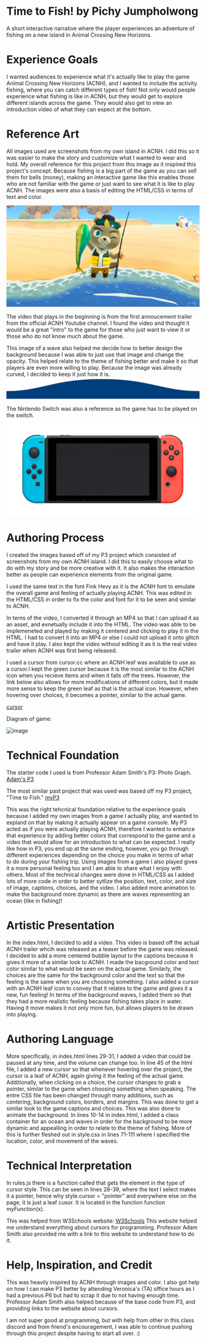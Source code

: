 # Time to Fish! by Pichy Jumpholwong

A short interactive narrative where the player experiences an adventure of fishing
on a new island in Animal Crossing New Horizons.

# Experience Goals

I wanted audiences to experience what it's actually like to play the game
Animal Crossing New Horizons (ACNH), and I wanted to include the activity fishing, where you
can catch different types of fish! Not only would people experience what fishing is like in ACNH, but
they would get to explore different islands across the game. They would also get to view an
introduction video of what they can expect at the bottom.

# Reference Art

All images used are screenshots from my own island in ACNH. I did this so it was easier
to make the story and customize what I wanted to wear and hold. My overall reference for
this project from this image as it inspired this project's concept.
Because fishing is a big part of the game as you can sell them for bells (money),
making an interactive game like this enables those who are not familiar with
the game or just want to see what it is like to play ACNH. The images were also a basis of editing the HTML/CSS in terms of text and color.

![image](https://raw.githubusercontent.com/pichyj/Time-To-Fish/main/acnh%20fishing.jpeg)

The video that plays in the beginning is from the first annoucement trailer from the official ACNH Youtube channel.
I found the video and thought
it would be a great "intro" to the game for those who just want
to view it or those who do not know much about the game.

This image of a wave also helped me decide how to better design the background because I was able to just use that
image and change the opacity. This helped relate to the theme of fishing better and make it so that
players are even more willing to play. Because the image was already curved, I decided to keep it just how it is.
![image](https://raw.githubusercontent.com/pichyj/Time-To-Fish/main/wave%20image.svg)

The Nintendo Switch was also a reference as the game has to be played on the switch.
![image](https://raw.githubusercontent.com/pichyj/Time-To-Fish/main/nintendo%20switch%20image.jpeg)

# Authoring Process

I created the images based off of my P3 project which consisted of screenshots from my own
ACNH island. I did this to easily choose what to do with my story and be
more creative with it. It also makes the interaction better as people can experience elements from the original game.

I used the same text in the font Fink Hevy as it is the ACNH font to emulate
the overall game and feeling of actually playing ACNH. This was edited in the HTML/CSS
in order to fix the color and font for it to be seen and similar to ACNH.

In terns of the video, I converted it through an MP4 so that I can upload it as an asset,
and evnetually include it into the HTML. The video was able to be implemeneted and played
by making it centered and clicking to play it in the HTML. I had to convert it into an MP4
or else I could not upload it onto glitch and have it play. I also kept the video without
editing it as it is the real video trailer when ACNH was first being released.

I used a cursor from cursor.cc where an ACNH leaf was available to use as a cursor.I kept the green
cursor because it is the most similar to the ACNH icon when you recieve items and when it falls off the trees.
However, the link below also allows for more modifications of different colors, but it made more sense to keep the
green leaf as that is the actual icon. However, when hovering over choices, it becomes a pointer, similar to the
actual game.

[cursor](https://www.cursor.cc/?action=icon&file_id=28145)

Diagram of game:

![image](https://raw.githubusercontent.com/pichyj/Time-To-Fish/main/IMG_1724.PNG)

# Technical Foundation

The starter code I used is from Professor Adam Smith's P3: Photo Graph. [Adam's P3](https://glitch.com/~photo-graph-base-2021)

The most similar past project that was used was based off my P3 project, "Time to Fish."
[myP3](https://p3-time-to-fish.glitch.me)

This was the right tehcnical foundation relative to the experience goals because I added my
own images from a game I actually play, and wanted to expland on that by making it actually
appear on a game console. My P3 acted as if you were actually playing ACNH, therefore I
wanted to enhance that experience by adding better colors that correspond to the game and
a video that would allow for an introduction to what can be expected. I really like how in
P3, you end up at the same ending, however, you go through different experiences depending
on the choice you make in terms of what to do during your fishing trip. Using images from a game I also played
gives it a more personal feeling too and I am able to share what I enjoy with others.
Most of the technical changes were done in HTML/CSS as I added lots of more code in order
to better sytlize the position, text, color, and size of image, captions, choices, and the
video. I also added more animation to make the background more dynamic as there are waves representing an ocean (like in fishing)!

# Artistic Presentation

In the index.html, I decided to add a video. This video is based off the actual ACNH
trailer whcih was released as a teaser before the game was released. I decided to add a
more centered bubble layout to the captions because it gives it more of a similar look
to ACNH. I made the bacground color and text color similar to what would be seen on the
actual game. Similarly, the choices are the same for the background color and the
text so that the feeling is the same when you are choosing something. I also added a cursor with
an ACNH leaf icon to convey that it relates to the game and gives it a new, fun feeling! In terms of the
background waves, I added them so that they had a more realistic feeling because fishing takes place in
water. Having it move makes it not only more fun, but allows players to be drawn into playing.

# Authoring Language

More specifically, in index.html lines 29-31, I added a video that could be paused at any
time, and the volume can change too. In line 45 of the html file, I added a new cursor so that whenever
hovering over the project, the cursor is a leaf of ACNH, again giving it the feeling of
the actual game. Additionally, when clicking on a choice, the cursor changes to grab a pointer, similar
to the game when choosing something when speaking. The entre CSS file has been changed through many additions, such as
centering, background colors, borders, and margins. This was done to get a similar look
to the game captions and choices. This was also done to animate the background. In lines 10-14 in index.html, I added a class container for an ocean and waves
in order for the background to be more dynamic and appealling in order to relate to the theme of fishing. More
of this is further fleshed out in style.css in lines 71-111 where I specified the location, color, and movement of the waves.

# Technical Interpretation

In rules.js there is a function called that gets the element in the type of cursor style.
This can be seen in lines 28-39, where the text I select makes it a pointer, hence why style.cursor = "pointer" and everywhere else on the page,
it is just a leaf cusor. It is located in the function function myFunction(x).


This was helped from W3Schools website: [W3Schools](https://www.w3schools.com/jsref/prop_style_cursor.asp)
This website helped me understand everything about cursors for programming. Professor Adam Smith also provided me with a link to
this website to understand how to do it.

# Help, Inspiration, and Credit

This was heavily inspired by ACNH through images and color. I also got help on how I can
make P3 better by attending Veronica's (TA) office hours as I had a previous P6 but had to scrap it due
to not having enough time. Professor Adam Smith also helped because of the base code from P3, and
providing links to the website about cursors.

I am not super good at programming, but with help from other in this class discord and from friend's
encouragement, I was able to continue pushing through this project despite having to start all over. :)

